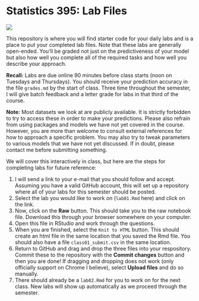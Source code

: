 # Statistics 395: Lab Files

![](https://img.shields.io/badge/Completion-2/28-orange.svg)

This repository is where you will find starter code for your daily labs
and is a place to put your completed lab files. Note that these labs
are generally open-ended. You'll be graded not just on the
predictiveness of your model but also how well you complete all of
the required tasks and how well you describe your approach.

**Recall:** Labs are due online 90 minutes before class starts
(noon on Tuesdays and Thursdays). You should receive your prediction
accuracy in the file `grades.md` by the start of class. Three time
throughout the semester, I will give batch feedback and a letter grade
for labs in that third of the course.

**Note:** Most datasets we look at are publicly available. It is strictly
forbidden to try to access these in order to make your predictions.
Please also refrain from using packages and models we have not yet
covered in the course. However, you are more than welcome to consult
external references for how to approach a specific problem. You may
also try to tweak parameters to various models that we have not yet
discussed. If in doubt, please contact me before submitting something.

We will cover this interactively in class, but here are the steps
for completing labs for future reference:

1. I will send a link to your e-mail that you should follow
and accept. Assuming you have a valid GitHub account, this
will set up a repository where all of your labs for this semester
should be posted.
2. Select the lab you would like to work on (`lab01.Rmd` here)
and click on the link.
3. Now, click on the **Raw** button. This should take you to
the raw notebook file. Download this through your browser somewhere
on your computer.
4. Open this file in RStudio and work through the questions.
5. When you are finished, select the `Knit to HTML` button. This
should create an html file in the same location that you saved
the Rmd file. You should also have a file `class01_submit.csv`
in the same location.
6. Return to GitHub and drag and drop the three files into your
respository. Commit these to the repository with the **Commit changes**
button and then you are done! If dragging and dropping does not work
(only officially support on Chrome I believe), select **Upload files**
and do so manually.
7. There should already be a `lab02.Rmd` for you to work on for the
next class. New labs will show up automatically as we proceed through
the semester.
